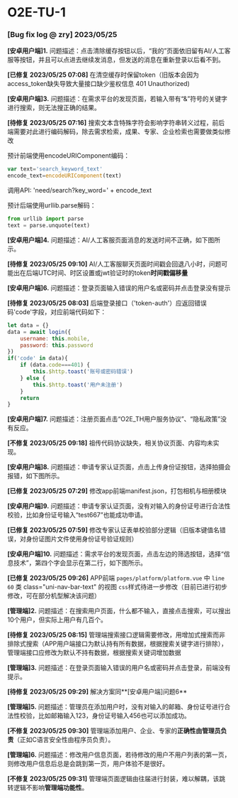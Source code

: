# O2E-TU-1

### [Bug fix log @ zry] 2023/05/25

**[安卓用户端]1.** 问题描述：点击清除缓存按钮以后，“我的”页面依旧留有AI/人工客服等按钮，并且可以点进去继续发消息，但发送的消息在重新登录以后看不到。

**[已修复 2023/05/25 07:08]** 在清空缓存时保留token（旧版本会因为access_token缺失导致大量接口缺少鉴权信息 401 Unauthorized)



**[安卓用户端]3.** 问题描述：在需求平台的发现页面，若输入带有“&”符号的关键字进行搜索，则无法搜正确的结果。

**[待修复 2023/05/25 07:16]** 搜索文本含特殊字符会影响字符串转义过程，前后端需要对此进行编码解码，除去需求检索，成果、专家、企业检索也需要做类似修改

预计前端使用encodeURIComponent编码：

```js
var text='search_keyword_text'
encode_text=encodeURIComponent(text)
```

调用API: 'need/search?key_word=' + encode_text

预计后端使用urllib.parse解码：

```python
from urllib import parse
text = parse.unquote(text)
```



**[安卓用户端]4.** 问题描述：AI/人工客服页面消息的发送时间不正确，如下图所示。

**[待修复 2023/05/25 09:10]** AI/人工客服聊天页面时间戳会回退八小时，问题可能出在后端UTC时间、时区设置或jwt验证时的token**时间戳偏移量**



**[安卓用户端]6.** 问题描述：登录页面输入错误的用户名或密码并点击登录没有提示

**[待修复 2023/05/25 08:03]** 后端登录接口（'token-auth'）应返回错误码'code'字段，对应前端代码如下：

```js
let data = {}
data = await login({
	username: this.mobile,
	password: this.password
})
if('code' in data){
	if (data.code===401) {
		this.$http.toast('账号或密码错误')
	} else {
		this.$http.toast('用户未注册')
	}
	return
}
```



**[安卓用户端]7.** 问题描述：注册页面点击“O2E_TH用户服务协议”、“隐私政策”没有反应。

**[不修复 2023/05/25 09:18]** 祖传代码协议缺失，相关协议页面、内容均未实现。



**[安卓用户端]8.** 问题描述：申请专家认证页面，点击上传身份证按钮，选择拍摄会报错，如下图所示。

**[已修复 2023/05/25 07:29]** 修改app前端manifest.json，打包相机与相册模块



**[安卓用户端]9.** 问题描述：申请专家认证页面，没有对输入的身份证号进行合法性校验，比如身份证号输入“test667”也能成功申请。

**[已修复 2023/05/25 07:59]** 修改专家认证表单校验部分逻辑（旧版本键值名错误，对身份证图片文件使用身份证号验证规则）



**[安卓用户端]10.** 问题描述：需求平台的发现页面，点击左边的筛选按钮，选择“信息技术”，第四个字会显示在第二行，如下图所示。

**[已修复 2023/05/25 09:26]** APP前端 `pages/platform/platform.vue` 中 `line 60` 类 class="uni-nav-bar-text" 的视图 `css`样式待进一步修改（目前已进行初步修改，可在部分机型解决该问题）



**[管理端]2.** 问题描述：在搜索用户页面，什么都不输入，直接点击搜索，可以搜出10个用户，但实际上用户有几百个。

**[待修复 2023/05/25 08:15]** 管理端搜索接口逻辑需要修改，用增加式搜索而非排除式搜索（APP用户端接口为默认持有所有数据，根据搜索关键字进行排除），管理端接口应修改为默认不持有数据，根据搜索关键词增加数据



**[管理端]3.** 问题描述：在登录页面输入错误的用户名或密码并点击登录，前端没有提示。

**[待修复 2023/05/25 09:29]** 解决方案同**[安卓用户端]问题6**

 

**[管理端]5.** 问题描述：管理员在添加用户时，没有对输入的邮箱、身份证号进行合法性校验，比如邮箱输入123，身份证号输入456也可以添加成功。

**[不修复 2023/05/25 09:30]** 管理端添加用户、企业、专家的**正确性由管理员负责**（正如C语言安全性由程序员负责）。



**[管理端]6.** 问题描述：修改用户信息页面，若待修改的用户不用户列表的第一页，则修改用户信息后总是会跳到第一页，用户体验不是很好。

**[不修复 2023/05/25 09:31]** 管理端页面逻辑由往届进行封装，难以解耦，该跳转逻辑不影响**管理端功能性**。

 



